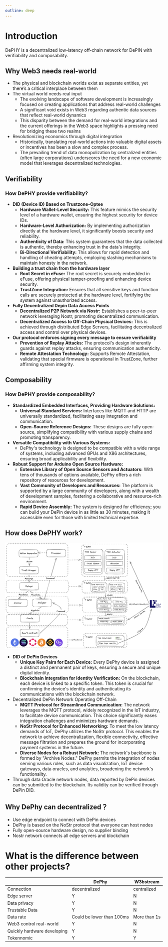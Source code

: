```yaml
---
outline: deep
---
```


# Introduction

DePHY is a decentralized low-latency off-chain network for DePIN with verifiability and composability.

## Why Web3 needs real-world

- The physical and blockchain worlds exist as separate entities, yet there’s a critical interplace between them
- The virtual world needs real input
    - The evolving landscape of software development is increasingly focused on creating applications that address real-world challenges
    - A significant void exists in Web3 regarding authentic data sources that reflect real-world dynamics
    - This disparity between the demand for real-world integrations and the current offerings in the Web3 space highlights a pressing need for bridging these two realms
- Revolutionizing economics through digital integration
    - Historically, translating real-world actions into valuable digital assets or incentives has been a slow and complex process.
    - The prevailing trend of data monopolization by centralized entities (often large corporations) underscores the need for a new economic model that leverages decentralized technologies.

## Verifiability

### How DePHY provide verifiability?

- **DID (Device ID) Based on Trustzone-Optee**
    - **Hardware Wallet-Level Security:** This feature mimics the security level of a hardware wallet, ensuring the highest security for device IDs.
    - **Hardware-Level Authorization:** By implementing authorization directly at the hardware level, it significantly boosts security and reliability.
    - **Authenticity of Data:** This system guarantees that the data collected is authentic, thereby enhancing trust in the data's integrity.
    - **Bi-Directional Verifiability:** This allows for rapid detection and handling of cheating attempts, employing slashing mechanisms to maintain honesty in the network.
- **Building a trust chain from the hardware layer**
    - **Root Secret in eFuse:** The root secret is securely embedded in eFuse, offering physical tamper-proofing and enhancing device security.
    - **TrustZone Integration:** Ensures that all sensitive keys and function calls are securely protected at the hardware level, fortifying the system against unauthorized access.
- **Fully Decentralized Depin Data Access Points**
    - **Decentralized P2P Network via Nostr:** Establishes a peer-to-peer network leveraging Nostr, promoting decentralized communication.
    - **Decentralized Access to Off-Chain Physical Devices:** This is achieved through distributed Edge Servers, facilitating decentralized access and control over physical devices.
- **Our protocol enforces signing every message to ensure verifiability**
    - **Prevention of Replay Attacks:** The protocol's design inherently guards against replay attacks, ensuring communication authenticity.
    - **Remote Attestation Technology:** Supports Remote Attestation, validating that special firmware is operational in TrustZone, further affirming system integrity.

## Composability

### How DePHY provide composability?

- **Standardized Embedded Interfaces, Providing Hardware Solutions:**
    - **Universal Standard Services:** Interfaces like MQTT and HTTP are universally standardized, facilitating easy integration and communication.
    - **Open-Source Reference Designs:** These designs are fully open-source, simplifying compatibility with various supply chains and promoting transparency.
- **Versatile Compatibility with Various Systems:**
    - DePhy's technology is designed to be compatible with a wide range of systems, including advanced GPUs and X86 architectures, ensuring broad applicability and flexibility.
- **Robust Support for Arduino Open Source Hardware:**
    - **Extensive Library of Open Source Sensors and Actuators:** With tens of thousands of options available, DePhy offers a rich repository of resources for development.
    - **Vast Community of Developers and Resources:** The platform is supported by a large community of developers, along with a wealth of development samples, fostering a collaborative and resource-rich environment.
    - **Rapid Device Assembly:** The system is designed for efficiency; you can build your DePin device in as little as 30 minutes, making it accessible even for those with limited technical expertise.

## How does DePHY work?

![How the DePHY network works](./assets/how_dephy_works.png)

- **DID of DePin Devices**
    - **Unique Key Pairs for Each Device:** Every DePhy device is assigned a distinct and permanent pair of keys, ensuring a secure and unique digital identity.
    - **Blockchain Integration for Identity Verification:** On the blockchain, each device is linked to a specific token. This token is crucial for confirming the device's identity and authenticating its communications with the blockchain network.
- Decentralized DePin Network Operating Off-Chain
    - **MQTT Protocol for Streamlined Communication:** The network leverages the MQTT protocol, widely recognized in the IoT industry, to facilitate device communication. This choice significantly eases integration challenges and minimizes hardware demands.
    - **NoStr Protocol for Enhanced Networking:** To meet the low latency demands of IoT, DePhy utilizes the NoStr protocol. This enables the network to achieve decentralization, flexible connectivity, effective message filtration and prepares the ground for incorporating payment systems in the future.
    - **Diverse Nodes for a Robust Network:** The network's backbone is formed by "Archive Nodes." DePhy permits the integration of nodes serving various roles, such as data visualization, IoT device gateways, data oracles, and analytics, broadening the network's functionality.
- Through data Oracle network nodes, data reported by DePin devices can be submitted to the blockchain. Its validity can be verified through DePin DID.

## Why DePhy can decentralized？

- Use edge endpoint to connect with DePin devices
- DePhy is based on the NoStr protocol that everyone can host nodes
- Fully open-source hardware design, no supplier binding
- Nostr network connects all edge servers and blockchain

# **What is the difference between other projects?**

|  | DePhy | W3bstream |
| --- | --- | --- |
| Connection | decentralized | centralized |
| Edge server | Y | N |
| Data privacy | Y | N |
| Trustable Data | Y | N |
| Data rate | Could be lower than 100ms | More than 1s |
| Web3 control real-world | Y | N |
| Quickly hardware developing | Y | N |
| Tokennomic | Y | Y |